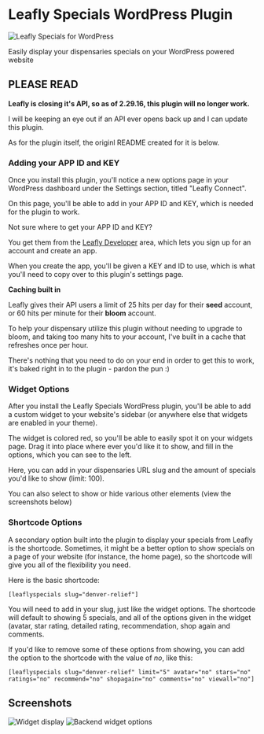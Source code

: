 # Leafly Specials WordPress Plugin

![Leafly Specials for WordPress](http://www.wpdispensary.com/wp-content/uploads/2015/11/leafly-specials-wordpress-plugin.jpg)

Easily display your dispensaries specials on your WordPress powered website

## PLEASE READ

**Leafly is closing it's API, so as of 2.29.16, this plugin will no longer work.**

I will be keeping an eye out if an API ever opens back up and I can update this plugin.

As for the plugin itself, the originl README created for it is below.

### Adding your APP ID and KEY

Once you install this plugin, you'll notice a new options page in your WordPress dashboard under the Settings section, titled "Leafly Connect".

On this page, you'll be able to add in your APP ID and KEY, which is needed for the plugin to work.

Not sure where to get your APP ID and KEY?

You get them from the [Leafly Developer](https://developer.leafly.com) area, which lets you sign up for an account and create an app.

When you create the app, you'll be given a KEY and ID to use, which is what you'll need to copy over to this plugin's settings page.

**Caching built in**

Leafly gives their API users a limit of 25 hits per day for their **seed** account, or 60 hits per minute for their **bloom** account.

To help your dispensary utilize this plugin without needing to upgrade to bloom, and taking too many hits to your account, I've built in a cache that refreshes once per hour.

There's nothing that you need to do on your end in order to get this to work, it's baked right in to the plugin - pardon the pun :)

### Widget Options
After you install the Leafly Specials WordPress plugin, you'll be able to add a custom widget to your website's sidebar (or anywhere else that widgets are enabled in your theme).

The widget is colored red, so you'll be able to easily spot it on your widgets page. Drag it into place where ever you'd like it to show, and fill in the options, which you can see to the left.

Here, you can add in your dispensaries URL slug and the amount of specials you'd like to show (limit: 100). 

You can also select to show or hide various other elements (view the screenshots below)

### Shortcode Options

A secondary option built into the plugin to display your specials from Leafly is the shortcode. Sometimes, it might be a better option to show specials on a page of your website (for instance, the home page), so the shortcode will give you all of the flexibility you need.

Here is the basic shortcode:

`[leaflyspecials slug="denver-relief"]`

You will need to add in your slug, just like the widget options. The shortcode will default to showing 5 specials, and all of the options given in the widget (avatar, star rating, detailed rating, recommendation, shop again and comments.

If you'd like to remove some of these options from showing, you can add the option to the shortcode with the value of *no*, like this:

`[leaflyspecials slug="denver-relief" limit="5" avatar="no" stars="no" ratings="no" recommend="no" shopagain="no" comments="no" viewall="no"]`

## Screenshots

![Widget display](http://www.wpdispensary.com/wp-content/uploads/2016/01/leafly-specials-widget-display.jpg) ![Backend widget options](http://www.wpdispensary.com/wp-content/uploads/2016/01/leafly-specials-widget-settings.jpg)